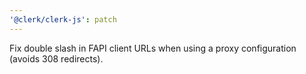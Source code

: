 ```yaml
---
'@clerk/clerk-js': patch
---
```


Fix double slash in FAPI client URLs when using a proxy configuration (avoids 308 redirects).
